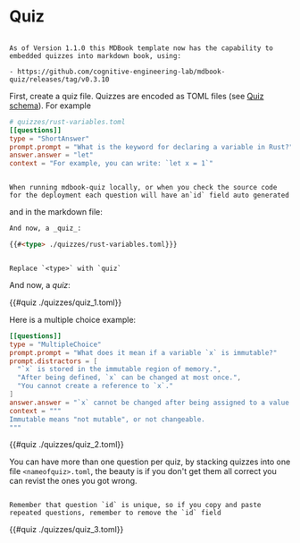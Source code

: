 # Quiz



~~~admonish important 

As of Version 1.1.0 this MDBook template now has the capability to embedded quizzes into markdown book, using:

- https://github.com/cognitive-engineering-lab/mdbook-quiz/releases/tag/v0.3.10

~~~


First, create a quiz file. Quizzes are encoded as TOML files (see [Quiz schema](https://github.com/cognitive-engineering-lab/mdbook-quiz#quiz-schema)). For example

```toml
# quizzes/rust-variables.toml
[[questions]]
type = "ShortAnswer"
prompt.prompt = "What is the keyword for declaring a variable in Rust?"
answer.answer = "let"
context = "For example, you can write: `let x = 1`"
```

~~~admonish important

When running mdbook-quiz locally, or when you check the source code for the deployment each question will have an`id` field auto generated 

~~~


and in the markdown file: 

```md
And now, a _quiz_:

{{#<type> ./quizzes/rust-variables.toml}}}

```

~~~admonish warning

Replace `<type>` with `quiz`

~~~

And now, a _quiz_:

{{#quiz ./quizzes/quiz_1.toml}}


Here is a multiple choice example: 

```toml
[[questions]]
type = "MultipleChoice"
prompt.prompt = "What does it mean if a variable `x` is immutable?"
prompt.distractors = [
  "`x` is stored in the immutable region of memory.",
  "After being defined, `x` can be changed at most once.",
  "You cannot create a reference to `x`."
]
answer.answer = "`x` cannot be changed after being assigned to a value."
context = """
Immutable means "not mutable", or not changeable.
"""
```

{{#quiz ./quizzes/quiz_2.toml}}

You can have more than one question per quiz, by stacking quizzes into one file `<nameofquiz>.toml`, the beauty is if you don't get them all correct you can revist the ones you got wrong. 

~~~admonish warning

Remember that question `id` is unique, so if you copy and paste repeated questions, remember to remove the `id` field

~~~

{{#quiz ./quizzes/quiz_3.toml}}